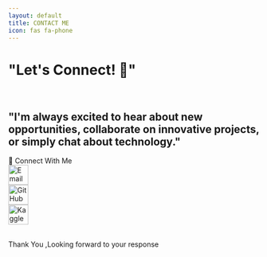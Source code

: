 ```yaml
--- 
layout: default 
title: CONTACT ME 
icon: fas fa-phone
--- 
```

<h1>"Let's Connect! 💫"</h1><br> 
<h2>"I'm always excited to hear about new opportunities, collaborate on innovative projects, or simply chat about technology."</h2>
<div class="colorful-container"> 
<div class="section-title">🔗 Connect With Me</div> 
<div class="contact-links"> <a href="mailto:weldonkipkoech@email.com" target="_blank"> 
<img src="https://img.icons8.com/ios-filled/50/000000/new-post.png" alt="Email" width="40"> </a><br> 
<a href="https://github.com/weldonkipkoech" target="_blank"> 
<img src="https://img.icons8.com/ios-glyphs/50/000000/github.png" alt="GitHub" width="40"> </a><br> 
<a href="https://www.kaggle.com/weldonsitienei" target="_blank">
<img src="https://www.kaggle.com/static/images/site-logo.png" alt="Kaggle" width="40"> </a> 
</div> <br>
  <p>
Thank You ,Looking forward to your response
  </p>
